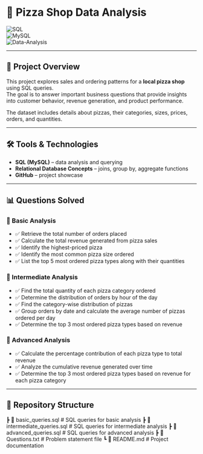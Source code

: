 # 🍕 Pizza Shop Data Analysis  

![SQL](https://img.shields.io/badge/Language-SQL-blue)  
![MySQL](https://img.shields.io/badge/Database-MySQL-orange)  
![Data-Analysis](https://img.shields.io/badge/Focus-Data%20Analysis-green)  

---

## 📌 Project Overview  

This project explores sales and ordering patterns for a **local pizza shop** using SQL queries.  
The goal is to answer important business questions that provide insights into customer behavior, revenue generation, and product performance.  

The dataset includes details about pizzas, their categories, sizes, prices, orders, and quantities.  

---

## 🛠️ Tools & Technologies  

- **SQL (MySQL)** – data analysis and querying  
- **Relational Database Concepts** – joins, group by, aggregate functions  
- **GitHub** – project showcase  

---

## 📊 Questions Solved  

### 🔹 Basic Analysis  
- ✅ Retrieve the total number of orders placed  
- ✅ Calculate the total revenue generated from pizza sales  
- ✅ Identify the highest-priced pizza  
- ✅ Identify the most common pizza size ordered  
- ✅ List the top 5 most ordered pizza types along with their quantities  

### 🔹 Intermediate Analysis  
- ✅ Find the total quantity of each pizza category ordered  
- ✅ Determine the distribution of orders by hour of the day  
- ✅ Find the category-wise distribution of pizzas  
- ✅ Group orders by date and calculate the average number of pizzas ordered per day  
- ✅ Determine the top 3 most ordered pizza types based on revenue  

### 🔹 Advanced Analysis  
- ✅ Calculate the percentage contribution of each pizza type to total revenue  
- ✅ Analyze the cumulative revenue generated over time  
- ✅ Determine the top 3 most ordered pizza types based on revenue for each pizza category  

---

## 📂 Repository Structure  

┣ 📜 basic_queries.sql # SQL queries for basic analysis
┣ 📜 intermediate_queries.sql # SQL queries for intermediate analysis
┣ 📜 advanced_queries.sql # SQL queries for advanced analysis
┣ 📜 Questions.txt # Problem statement file
┗ 📜 README.md # Project documentation
